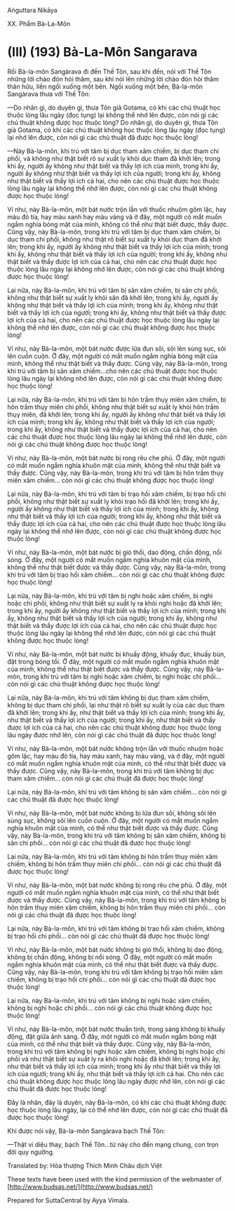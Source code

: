 Aṅguttara Nikāya

XX. Phẩm Bà-La-Môn

# (III) (193) Bà-La-Môn Sangarava

Rồi Bà-la-môn Sangàrava đi đến Thế Tôn, sau khi đến, nói với Thế Tôn những lời chào đón hỏi thăm, sau khi nói lên những lời chào đón hỏi thăm thân hữu, liền ngồi xuống một bên. Ngồi xuống một bên, Bà-la-môn Sangàrava thưa với Thế Tôn:

—Do nhân gì, do duyên gì, thưa Tôn giả Gotama, có khi các chú thuật học thuộc lòng lâu ngày (đọc tụng) lại không thể nhớ lên được, còn nói gì các chú thuật không được học thuộc lòng? Do nhân gì, do duyên gì, thưa Tôn giả Gotama, có khi các chú thuật không học thuộc lòng lâu ngày (đọc tụng) lại nhớ lên được, còn nói gì các chú thuật đã được học thuộc lòng!

—Này Bà-la-môn, khi trú với tâm bị dục tham xâm chiếm, bị dục tham chi phối, và không như thật biết rõ sự xuất ly khỏi dục tham đã khởi lên; trong khi ấy, người ấy không như thật biết và thấy lợi ích của mình, trong khi ấy, người ấy không như thật biết và thấy lợi ích của người; trong khi ấy, không như thật biết và thấy lợi ích cả hai, cho nên các chú thuật được học thuộc lòng lâu ngày lại không thể nhớ lên được, còn nói gì các chú thuật không được học thuộc lòng!

Ví như, này Bà-la-môn, một bát nước trộn lẫn với thuốc nhuộm gôm lặc, hay màu đỏ tía, hay màu xanh hay màu vàng và ở đây, một người có mắt muốn ngắm nghía bóng mặt của mình, không có thể như thật biết được, thấy được. Cũng vậy, này Bà-la-môn, trong khi trú với tâm bị dục tham xâm chiếm, bị dục tham chi phối, không như thật rõ biết sự xuất ly khỏi dục tham đã khởi lên; trong khi ấy, người ấy không như thật biết và thấy lợi ích của mình; trong khi ấy, không như thật biết và thấy lợi ích của người; trong khi ấy, không như thật biết và thấy được lợi ích của cả hai, cho nên các chú thuật được học thuộc lòng lâu ngày lại không nhớ lên được, còn nói gì các chú thuật không được học thuộc lòng!

Lại nữa, này Bà-la-môn, khi trú với tâm bị sân xâm chiếm, bị sân chi phối, không như thật biết sự xuất ly khỏi sân đã khởi lên; trong khi ấy, người ấy không như thật biết và thấy lợi ích của mình; trong khi ấy, không như thật biết và thấy lợi ích của người; trong khi ấy, không như thật biết và thấy được lợi ích của cả hai, cho nên các chú thuật được học thuộc lòng lâu ngày lại không thể nhớ lên được, còn nói gì các chú thuật không được học thuộc lòng!

Ví như, này Bà-la-môn, một bát nước được lửa đun sôi, sôi lên sùng sục, sôi lên cuồn cuộn. Ở đây, một người có mắt muốn ngắm nghía bóng mặt của mình, không thể như thật biết và thấy được. Cũng vậy, này Bà-la-môn, trong khi trú với tâm bị sân xâm chiếm...cho nên các chú thuật được học thuộc lòng lâu ngày lại không nhớ lên được, còn nói gì các chú thuật không được học thuộc lòng!

Lại nữa, này Bà-la-môn, khi trú với tâm bị hôn trầm thụy miên xâm chiếm, bị hôn trầm thụy miên chi phối, không như thật biết sự xuất ly khỏi hôn trầm thụy miên, đã khởi lên; trong khi ấy, người ấy không như thật biết và thấy lợi ích của mình; trong khi ấy, không như thật biết và thấy lợi ích của người; trong khi ấy, không như thật biết và thấy được lợi ích của cả hai, cho nên các chú thuật được học thuộc lòng lâu ngày lại không thể nhớ lên được, còn nói gì các chú thuật không được học thuộc lòng!

Ví như, này Bà-la-môn, một bát nước bị rong rêu che phủ. Ở đây, một người có mắt muốn ngắm nghía khuôn mặt của mình, không thể như thật biết và thấy được. Cũng vậy, này Bà-la-môn, trong khi trú với tâm bị hôn trầm thụy miên xâm chiếm... còn nói gì các chú thuật không được học thuộc lòng!

Lại nữa, này Bà-la-môn, khi trú với tâm bị trạo hối xâm chiếm, bị trạo hối chi phối, không như thật biết sự xuất ly khỏi trạo hối đã khởi lên; trong khi ấy, người ấy không như thật biết và thấy lợi ích của mình; trong khi ấy, không như thật biết và thấy lợi ích của người; trong khi ấy, không như thật biết và thấy được lợi ích của cả hai, cho nên các chú thuật được học thuộc lòng lâu ngày lại không thể nhớ lên được, còn nói gì các chú thuật không được học thuộc lòng!

Ví như, này Bà-la-môn, một bát nước bị gió thổi, dao động, chấn động, nổi sóng. Ở đây, một người có mắt muốn ngắm nghía khuôn mặt của mình, không thể như thật biết được và thấy được. Cũng vậy, này Bà-la-môn, trong khi trú với tâm bị trạo hối xâm chiếm... còn nói gì các chú thuật không được học thuộc lòng!

Lại nữa, này Bà-la-môn, khi trú với tâm bị nghi hoặc xâm chiếm, bị nghi hoặc chi phối, không như thật biết sự xuất ly ra khỏi nghi hoặc đã khởi lên; trong khi ấy, người ấy không như thật biết và thấy lợi ích của mình; trong khi ấy, không như thật biết và thấy lợi ích của người; trong khi ấy, không như thật biết và thấy được lợi ích của cả hai, cho nên các chú thuật được học thuộc lòng lâu ngày lại không thể nhớ lên được, còn nói gì các chú thuật không được học thuộc lòng!

Ví như, này Bà-la-môn, một bát nước bị khuấy động, khuấy đục, khuấy bùn, đặt trong bóng tối. Ở đây, một người có mắt muốn ngắm nghía khuôn mặt của mình, không thể như thật biết được và thấy được. Cũng vậy, này Bà-la-môn, trong khi trú với tâm bị nghi hoặc xâm chiếm, bị nghi hoặc chi phối... còn nói gì các chú thuật không được học thuộc lòng!

Lại nữa, này Bà-la-môn, khi trú với tâm không bị dục tham xâm chiếm, không bị dục tham chi phối, lại như thật rõ biết sự xuất ly của các dục tham đã khởi lên; trong khi ấy, như thật biết và thấy lợi ích của mình; trong khi ấy, như thật biết và thấy lợi ích của người; trong khi ấy, như thật biết và thấy được lợi ích của cả hai, cho nên các chú thuật không được học thuộc lòng lâu ngày được nhớ lên, còn nói gì các chú thuật đã được học thuộc lòng!

Ví như, này Bà-la-môn, một bát nước không trộn lẫn với thuốc nhuộm hoặc gôm lặc, hay màu đỏ tía, hay màu xanh, hay màu vàng, và ở đây, một người có mắt muốn ngắm nghía khuôn mặt của mình, có thể như thật biết được và thấy được. Cũng vậy, này Bà-la-môn, trong khi trú với tâm không bị dục tham xâm chiếm... còn nói gì các chú thuật đã được học thuộc lòng!

Lại nữa, này Bà-la-môn, khi trú với tâm không bị sân xâm chiếm... còn nói gì các chú thuật đã được học thuộc lòng!

Ví như, này Bà-la-môn, một bát nước không bị lửa đun sôi, không sôi lên sùng sục, không sôi lên cuồn cuộn. Ở đây, một người có mắt muốn ngắm nghía khuôn mặt của mình, có thể như thật biết được và thấy được. Cũng vậy, này Bà-la-môn, trong khi trú với tâm không bị sân xâm chiếm, không bị sân chi phối... còn nói gì các chú thuật đã được học thuộc lòng!

Lại nữa, này Bà-la-môn, khi trú với tâm không bị hôn trầm thụy miên xâm chiếm, không bị hôn trầm thụy miên chi phối... còn nói gì các chú thuật đã được học thuộc lòng!

Ví như, này Bà-la-môn, một bát nước không bị rong rêu che phủ. Ở đây, một người có mắt muốn ngắm nghía khuôn mặt của mình, có thể như thật biết được và thấy được. Cũng vậy, này Bà-la-môn, trong khi trú với tâm không bị hôn trầm thụy miên xâm chiếm, không bị hôn trầm thụy miên chi phối... còn nói gì các chú thuật đã được học thuộc lòng!

Lại nữa, này Bà-la-môn, khi trú với tâm không bị trạo hối xâm chiếm, không bị trạo hối chi phối... còn nói gì các chú thuật đã được học thuộc lòng!

Ví như, này Bà-la-môn, một bát nước không bị gió thổi, không bị dao động, không bị chấn động, không bị nổi sóng. Ở đây, một người có mắt muốn ngắm nghía khuôn mặt của mình, có thể như thật biết được và thấy được. Cũng vậy, này Bà-la-môn, trong khi trú với tâm không bị trạo hối miên xâm chiếm, không bị trạo hối chi phối... còn nói gì các chú thuật đã được học thuộc lòng!

Lại nữa, này Bà-la-môn, khi trú với tâm không bị nghi hoặc xâm chiếm, không bị nghi hoặc chi phối... còn nói gì các chú thuật không được học thuộc lòng!

Ví như, này Bà-la-môn, một bát nước thuần tịnh, trong sáng không bị khuấy động, đặt giữa ánh sáng. Ở đây, một người có mắt muốn ngắm bóng mặt của mình, có thể như thật biết và thấy được. Cũng vậy, này Bà-la-môn, trong khi trú với tâm không bị nghi hoặc xâm chiếm, không bị nghi hoặc chi phối và như thật biết sự xuất ly ra khỏi nghi hoặc đã khởi lên; trong khi ấy, như thật biết và thấy lợi ích của mình; trong khi ấy như thật biết và thấy lợi ích của người; trong khi ấy, như thật biết và thấy lợi ích cả hai. Cho nên các chú thuật không được học thuộc lòng lâu ngày được nhớ lên, còn nói gì các chú thuật đã được học thuộc lòng!

Ðây là nhân, đây là duyên, này Bà-la-môn, có khi các chú thuật không được học thuộc lòng lâu ngày, lại có thể nhớ lên được, còn nói gì các chú thuật đã được học thuộc lòng!

Khi được nói vậy, Bà-la-môn Sangàrava bạch Thế Tôn:

—Thật vi diệu thay, bạch Thế Tôn...từ này cho đến mạng chung, con trọn đời quy ngưỡng.

Translated by: Hòa thượng Thích Minh Châu dịch Việt

These texts have been used with the kind permission of the webmaster of [http://www.budsas.net/](http://www.budsas.net/)

Prepared for SuttaCentral by Ayya Vimala.